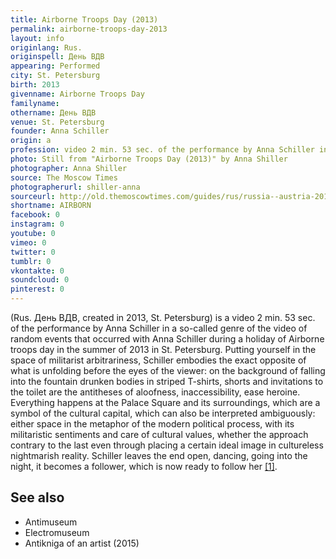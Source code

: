```yaml
---
title: Airborne Troops Day (2013)
permalink: airborne-troops-day-2013
layout: info
originlang: Rus.
originspell: День ВДВ
appearing: Performed
city: St. Petersburg
birth: 2013
givenname: Airborne Troops Day
familyname:
othername: День ВДВ
venue: St. Petersburg
founder: Anna Schiller
origin: a
profession: video 2 min. 53 sec. of the performance by Anna Schiller in a so-called genre of the video of random events that occurred with Anna Schiller during a holiday of Airborne troops day in the summer of 2013 in St. Petersburg
photo: Still from "Airborne Troops Day (2013)" by Anna Shiller
photographer: Anna Shiller
source: The Moscow Times
photographerurl: shiller-anna
sourceurl: http://old.themoscowtimes.com/guides/rus/russia--austria-2014/506313/tvorcheskaya-energiya-rossii/508750.html
shortname: AIRBORN
facebook: 0
instagram: 0
youtube: 0
vimeo: 0
twitter: 0
tumblr: 0
vkontakte: 0
soundcloud: 0
pinterest: 0
---
```


(Rus. День ВДВ, created in 2013, St. Petersburg) is a video 2 min. 53 sec. of the performance by Anna Schiller in a so-called genre of the video of random events that occurred with Anna Schiller during a holiday of Airborne troops day in the summer of 2013 in St. Petersburg. Putting yourself in the space of militarist arbitrariness, Schiller embodies the exact opposite of what is unfolding before the eyes of the viewer: on the background of falling into the fountain drunken bodies in striped T-shirts, shorts and invitations to the toilet are the antitheses of aloofness, inaccessibility, ease heroine. Everything happens at the Palace Square and its surroundings, which are a symbol of the cultural capital, which can also be interpreted ambiguously: either space in the metaphor of the modern political process, with its militaristic sentiments and care of cultural values, whether the approach contrary to the last even through placing a certain ideal image in cultureless nightmarish reality. Schiller leaves the end open, dancing, going into the night, it becomes a follower, which is now ready to follow her <span id="a1">[\[1\]](#f1)</span>.

## See also

+ Antimuseum
+ Electromuseum
+ Antikniga of an artist (2015)
